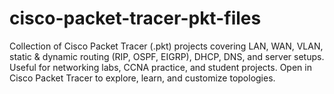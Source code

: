 # cisco-packet-tracer-pkt-files
Collection of Cisco Packet Tracer (.pkt) projects covering LAN, WAN, VLAN, static &amp; dynamic routing (RIP, OSPF, EIGRP), DHCP, DNS, and server setups. Useful for networking labs, CCNA practice, and student projects. Open in Cisco Packet Tracer to explore, learn, and customize topologies.
